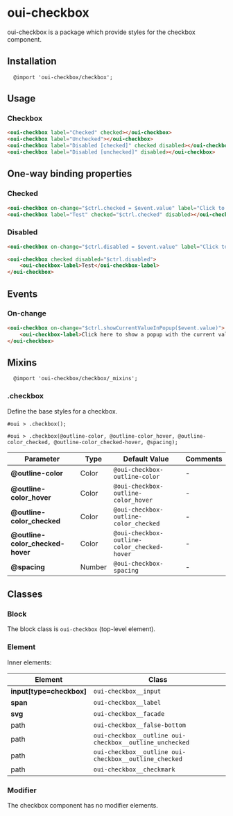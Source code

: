 # oui-checkbox

oui-checkbox is a package which provide styles for the checkbox component.

## Installation

```less
  @import 'oui-checkbox/checkbox';
```

## Usage

### Checkbox

```html
<oui-checkbox label="Checked" checked></oui-checkbox>
<oui-checkbox label="Unchecked"></oui-checkbox>
<oui-checkbox label="Disabled [checked]" checked disabled></oui-checkbox>
<oui-checkbox label="Disabled [unchecked]" disabled></oui-checkbox>
```

## One-way binding properties

### Checked

```html
<oui-checkbox on-change="$ctrl.checked = $event.value" label="Click to check/uncheck the test checkbox"></oui-checkbox>
<oui-checkbox label="Test" checked="$ctrl.checked" disabled></oui-checkbox>
```

### Disabled

```html
<oui-checkbox on-change="$ctrl.disabled = $event.value" label="Click to disable the test checkbox"></oui-checkbox>

<oui-checkbox checked disabled="$ctrl.disabled">
    <oui-checkbox-label>Test</oui-checkbox-label>
</oui-checkbox>
```

## Events

### On-change

```html
<oui-checkbox on-change="$ctrl.showCurrentValueInPopup($event.value)">
    <oui-checkbox-label>Click here to show a popup with the current value</oui-checkbox-label>
</oui-checkbox>
```

## Mixins

```less
  @import 'oui-checkbox/checkbox/_mixins';
```

### .checkbox

Define the base styles for a checkbox.

```less
#oui > .checkbox();
```

```less
#oui > .checkbox(@outline-color, @outline-color_hover, @outline-color_checked, @outline-color_checked-hover, @spacing);
```

| Parameter | Type | Default Value | Comments |
| --- | --- | --- | --- |
| __@outline-color__ | Color | `@oui-checkbox-outline-color` | -
| __@outline-color_hover__ | Color | `@oui-checkbox-outline-color_hover`| -
| __@outline-color_checked__ | Color | `@oui-checkbox-outline-color_checked` | -
| __@outline-color_checked-hover__ | Color | `@oui-checkbox-outline-color_checked-hover`| -
| __@spacing__ | Number | `@oui-checkbox-spacing` | -

## Classes

### Block

The block class is `oui-checkbox` (top-level element).

### Element

Inner elements:

| Element | Class |
| --- | --- |
| __input[type=checkbox]__ | `oui-checkbox__input` | -
| __span__ | `oui-checkbox__label` | -
| __svg__ | `oui-checkbox__facade` |
| path | `oui-checkbox__false-bottom` |
| path | `oui-checkbox__outline oui-checkbox__outline_unchecked` |
| path | `oui-checkbox__outline oui-checkbox__outline_checked` |
| path | `oui-checkbox__checkmark` | -

### Modifier

The checkbox component has no modifier elements.
